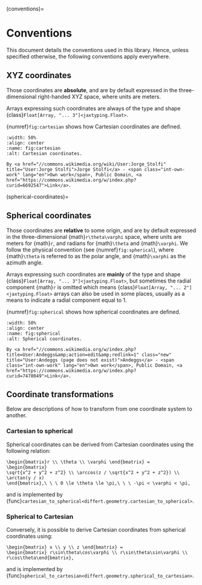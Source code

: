 (conventions)=
# Conventions

This document details the conventions used in this library.
Hence, unless specified otherwise, the following conventions apply everywhere.

## XYZ coordinates

Those coordinates are **absolute**, and are by default expressed in the three-dimensional right-handed XYZ space,
where units are meters.

Arrays expressing such coordinates are always of the type and shape
{class}`Float[Array, "... 3"]<jaxtyping.Float>`.

{numref}`fig:cartesian` shows how Cartesian coordinates are defined.

```{figure} _static/cartesian.svg
:width: 50%
:align: center
:name: fig:cartesian
:alt: Cartesian coordinates.

By <a href="//commons.wikimedia.org/wiki/User:Jorge_Stolfi" title="User:Jorge Stolfi">Jorge Stolfi</a> - <span class="int-own-work" lang="en">Own work</span>, Public Domain, <a href="https://commons.wikimedia.org/w/index.php?curid=6692547">Link</a>.
```

(spherical-coordinates)=
## Spherical coordinates

Those coordinates are **relative** to some origin, and are by default expressed in the three-dimensional {math}`r\theta\varphi` space,
where units are meters for {math}`r`, and radians for {math}`\theta` and {math}`\varphi`. We follow the physical convention (see {numref}`fig:spherical`), where {math}`\theta` is referred to as the polar angle, and {math}`\varphi` as the azimuth angle.

Arrays expressing such coordinates are **mainly** of the type and shape
{class}`Float[Array, "... 3"]<jaxtyping.Float>`, but sometimes the radial component {math}`r` is omitted
which means {class}`Float[Array, "... 2"]<jaxtyping.Float>` arrays can also be used in some places, usually
as a means to indicate a radial component equal to 1.

{numref}`fig:spherical` shows how spherical coordinates are defined.

```{figure} _static/spherical.svg
:width: 50%
:align: center
:name: fig:spherical
:alt: Spherical coordinates.

By <a href="//commons.wikimedia.org/w/index.php?title=User:Andeggs&amp;action=edit&amp;redlink=1" class="new" title="User:Andeggs (page does not exist)">Andeggs</a> - <span class="int-own-work" lang="en">Own work</span>, Public Domain, <a href="https://commons.wikimedia.org/w/index.php?curid=7478049">Link</a>.
```

## Coordinate transformations

Below are descriptions of how to transform from one coordinate system to another.

### Cartesian to spherical

Spherical coordinates can be derived from Cartesian coordinates using the following relation:

```{math}
\begin{bmatrix}r \\ \theta \\ \varphi \end{bmatrix} =
\begin{bmatrix}
\sqrt{x^2 + y^2 + z^2} \\ \arccos(z / \sqrt{x^2 + y^2 + z^2}) \\ \arctan(y / x)
\end{bmatrix},\ \ \ 0 \le \theta \le \pi,\ \ \ -\pi < \varphi < \pi,
```

and is implemented by {func}`cartesian_to_spherical<differt.geometry.cartesian_to_spherical>`.

### Spherical to Cartesian

Conversely, it is possible to derive Cartesian coordinates from spherical coordinates using:

```{math}
\begin{bmatrix} x \\ y \\ z \end{bmatrix} =
\begin{bmatrix} r\sin\theta\cos\varphi \\ r\sin\theta\sin\varphi \\ r\cos\theta\end{bmatrix},
```

and is implemented by {func}`spherical_to_cartesian<differt.geometry.spherical_to_cartesian>`.

